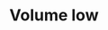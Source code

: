 ---
title: Volume low
tags: ["volume", "low", "sound", "audio", "level", "meter", "measurement", "quiet"]
icon: volume-low
svg: '<svg xmlns="http://www.w3.org/2000/svg" width="24" height="24" fill="none" viewBox="0 0 24 24" stroke-width="1.5" stroke-linecap="round" stroke-linejoin="round" stroke="currentColor"><path d="M13 3v18c-3.5 0-6.1-4.58-6.1-4.58s-3.9.586-3.9-1V8.505c0-1.586 3.9-1 3.9-1S9.5 3 13 3m3 13a5.657 5.657 0 0 0 0-8"/></svg>'
---